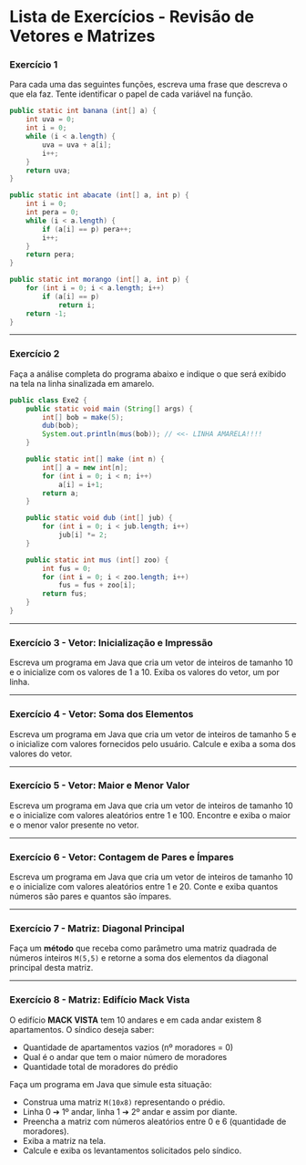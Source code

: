 # Lista de Exercícios - Revisão de Vetores e Matrizes


### Exercício 1

Para cada uma das seguintes funções, escreva uma frase que descreva o
que ela faz. Tente identificar o papel de cada variável na função.

``` java
public static int banana (int[] a) {
    int uva = 0;
    int i = 0;
    while (i < a.length) {
        uva = uva + a[i];
        i++;
    }
    return uva;
}

public static int abacate (int[] a, int p) {
    int i = 0;
    int pera = 0;
    while (i < a.length) {
        if (a[i] == p) pera++;
        i++;
    }
    return pera;
}

public static int morango (int[] a, int p) {
    for (int i = 0; i < a.length; i++)
        if (a[i] == p)
            return i;
    return -1;
}
```

---

### Exercício 2

Faça a análise completa do programa abaixo e indique o que será exibido
na tela na linha sinalizada em amarelo.

``` java
public class Exe2 {
    public static void main (String[] args) {
        int[] bob = make(5);
        dub(bob);
        System.out.println(mus(bob)); // <<- LINHA AMARELA!!!!
    }

    public static int[] make (int n) {
        int[] a = new int[n];
        for (int i = 0; i < n; i++)
            a[i] = i+1;
        return a;
    }

    public static void dub (int[] jub) {
        for (int i = 0; i < jub.length; i++)
            jub[i] *= 2;
    }

    public static int mus (int[] zoo) {
        int fus = 0;
        for (int i = 0; i < zoo.length; i++)
            fus = fus + zoo[i];
        return fus;
    }
}
```

---

### Exercício 3 - Vetor: Inicialização e Impressão

Escreva um programa em Java que cria um vetor de inteiros de tamanho 10
e o inicialize com os valores de 1 a 10. Exiba os valores do vetor, um
por linha.

---

### Exercício 4 - Vetor: Soma dos Elementos

Escreva um programa em Java que cria um vetor de inteiros de tamanho 5 e
o inicialize com valores fornecidos pelo usuário. Calcule e exiba a soma
dos valores do vetor.

---

### Exercício 5 - Vetor: Maior e Menor Valor

Escreva um programa em Java que cria um vetor de inteiros de tamanho 10
e o inicialize com valores aleatórios entre 1 e 100. Encontre e exiba o
maior e o menor valor presente no vetor.

---

### Exercício 6 - Vetor: Contagem de Pares e Ímpares

Escreva um programa em Java que cria um vetor de inteiros de tamanho 10
e o inicialize com valores aleatórios entre 1 e 20. Conte e exiba
quantos números são pares e quantos são ímpares.

---

### Exercício 7 - Matriz: Diagonal Principal

Faça um **método** que receba como parâmetro uma matriz quadrada de
números inteiros `M(5,5)` e retorne a soma dos elementos da diagonal
principal desta matriz.

---

### Exercício 8 - Matriz: Edifício Mack Vista

O edifício **MACK VISTA** tem 10 andares e em cada andar existem 8
apartamentos. O síndico deseja saber:

-   Quantidade de apartamentos vazios (nº moradores = 0)
-   Qual é o andar que tem o maior número de moradores
-   Quantidade total de moradores do prédio

Faça um programa em Java que simule esta situação:

-   Construa uma matriz `M(10x8)` representando o prédio.
-   Linha 0 ➔ 1º andar, linha 1 ➔ 2º andar e assim por diante.
-   Preencha a matriz com números aleatórios entre 0 e 6 (quantidade de
    moradores).
-   Exiba a matriz na tela.
-   Calcule e exiba os levantamentos solicitados pelo síndico.
